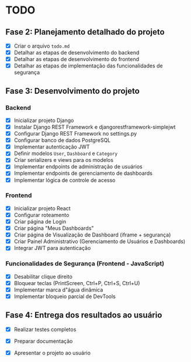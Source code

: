 # TODO

## Fase 2: Planejamento detalhado do projeto
- [x] Criar o arquivo `todo.md`
- [x] Detalhar as etapas de desenvolvimento do backend
- [x] Detalhar as etapas de desenvolvimento do frontend
- [x] Detalhar as etapas de implementação das funcionalidades de segurança

## Fase 3: Desenvolvimento do projeto
### Backend
- [x] Inicializar projeto Django
- [x] Instalar Django REST Framework e djangorestframework-simplejwt
- [x] Configurar Django REST Framework no settings.py
- [x] Configurar banco de dados PostgreSQL
- [x] Implementar autenticação JWT
- [x] Definir modelos `User`, `Dashboard` e `Category`
- [x] Criar serializers e views para os modelos
- [x] Implementar endpoints de administração de usuários
- [x] Implementar endpoints de gerenciamento de dashboards
- [x] Implementar lógica de controle de acesso

### Frontend
- [x] Inicializar projeto React
- [x] Configurar roteamento
- [x] Criar página de Login
- [x] Criar página "Meus Dashboards"
- [x] Criar página de Visualização de Dashboard (iframe + segurança)
- [x] Criar Painel Administrativo (Gerenciamento de Usuários e Dashboards)
- [x] Integrar JWT para autenticação

### Funcionalidades de Segurança (Frontend - JavaScript)
- [x] Desabilitar clique direito
- [x] Bloquear teclas (PrintScreen, Ctrl+P, Ctrl+S, Ctrl+U)
- [x] Implementar marca d\"água dinâmica
- [x] Implementar bloqueio parcial de DevTools

## Fase 4: Entrega dos resultados ao usuário
- [x] Realizar testes completos
- [x] Preparar documentação
- [x] Apresentar o projeto ao usuário


